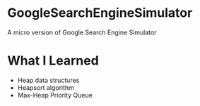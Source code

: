 # GoogleSearchEngineSimulator
A micro version of Google Search Engine Simulator

# What I Learned
* Heap data structures
* Heapsort algorithm 
* Max-Heap Priority Queue
